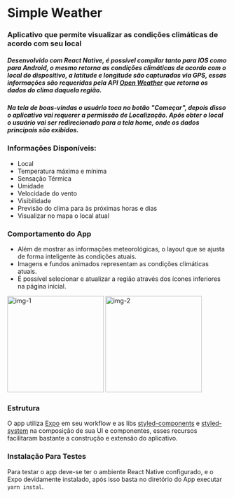 # Simple Weather

### Aplicativo que permite visualizar as condições climáticas de acordo com seu local

##### Desenvolvido com React Native, é possível compilar tanto para IOS como para Android, o mesmo retorna as condições climáticas de acordo com o local do dispositivo, a latitude e longitude são capturadas via GPS, essas informações são requeridas pela API [Open Weather](https://openweathermap.org/api) que retorna os dados do clima daquela região.

##### Na tela de boas-vindas o usuário toca no botão "Começar", depois disso o aplicativo vai requerer a permissão de Localização. Após obter o local o usuário vai ser redirecionado para a tela home, onde os dados principais são exibidos.

### Informações Disponíveis:

- Local
- Temperatura máxima e mínima
- Sensação Térmica
- Umidade
- Velocidade do vento
- Visibilidade
- Previsão do clima para às próximas horas e dias
- Visualizar no mapa o local atual

### Comportamento do App

- Além de mostrar as informações meteorológicas, o layout que se ajusta de forma inteligente às condições atuais.
- Imagens e fundos animados representam as condições climáticas atuais.
- É possível selecionar e atualizar a região através dos ícones inferiores na página inicial.

<div>
  <img alt="img-1" src="https://i.imgur.com/SW14Qyv.jpeg" width="220em" />
  <img alt="img-2" src="https://i.imgur.com/onntn9N.jpg" width="220em" />
</div>

### Estrutura

O app utiliza [Expo](https://expo.dev/) em seu workflow e as libs [styled-components](https://styled-components.com/) e [styled-system](https://styled-system.com/) na composição de sua UI e componentes, esses recursos facilitaram bastante a construção e extensão do aplicativo.

### Instalação Para Testes

Para testar o app deve-se ter o ambiente React Native configurado, e o Expo devidamente instalado, após isso basta no diretório do App executar `yarn instal`.